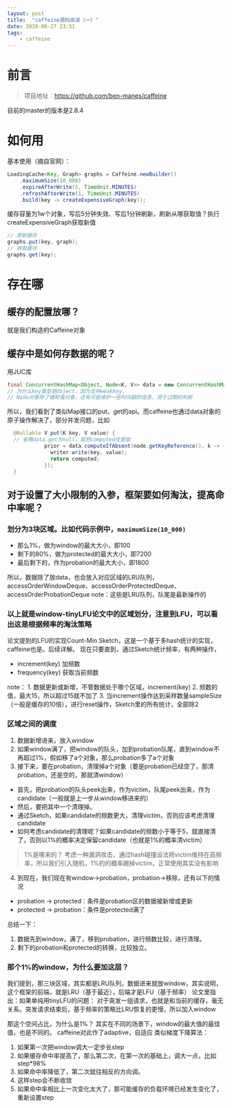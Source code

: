 ```yaml
---
layout: post
title:  "caffeine源码阅读（一）"
date: 2020-06-27 23:51
tags:
    - caffeine
---
```

# 前言

> 项目地址：https://github.com/ben-manes/caffeine

目前的master的版本是2.8.4

# 如何用

基本使用（摘自官网）：

```Java
LoadingCache<Key, Graph> graphs = Caffeine.newBuilder()
    .maximumSize(10_000)
    .expireAfterWrite(5, TimeUnit.MINUTES)
    .refreshAfterWrite(1, TimeUnit.MINUTES)
    .build(key -> createExpensiveGraph(key));
```

缓存容量为1w个对象，写后5分钟失效、写后1分钟刷新，刷新从哪获取值？执行createExpensiveGraph获取新值

```Java
// 更新缓存
graphs.put(key, graph);
// 获取缓存
graphs.get(key);
```

# 存在哪
## 缓存的配置放哪？
就是我们构造的Caffeine对象

## 缓存中是如何存数据的呢？
用JUC库
```Java
final ConcurrentHashMap<Object, Node<K, V>> data = new ConcurrentHashMap<>(builder.getInitialCapacity());
// 为什么key类型是Object，因为支持weakKey，
// Node对象除了键和值对象，还有可能维护一些时间戳的信息，用于过期的判断
```
所以，我们看到了类似Map接口的put、get的api。而caffeine也通过data对象的原子操作解决了，部分并发问题，比如
```Java
  @Nullable V put(K key, V value) {
  // 省略data.get为null，就把computed往里放
            prior = data.computeIfAbsent(node.getKeyReference(), k -> {
              writer.write(key, value);
              return computed;
            });
  }
```

## 对于设置了大小限制的入参，框架要如何淘汰，提高命中率呢？

### 划分为3块区域。比如代码示例中，`maximumSize(10_000)`

- 那么1%，做为window的最大大小，即100
- 剩下的80%，做为protected的最大大小，即7200
- 最后剩下的，作为probation的最大大小，即1800

所以，数据除了放data，也会放入对应区域的LRU队列，accessOrderWindowDeque、accessOrderProtectedDeque、accessOrderProbationDeque
note：这些是LRU队列，队尾是最新操作的

### 以上就是window-tinyLFU论文中的区域划分，注意到LFU，可以看出这是根据频率的淘汰策略

论文提到的LFU的实现Count-Min Sketch，这是一个基于多hash统计的实现，caffeine也是。后续详解。
现在只要直到，通过Sketch统计频率，有两种操作，
- increment(key) 加频数
- frequency(key) 获取当前频数

note：
    1. 数据更新或新增，不管数据处于哪个区域，increment(key)
    2. 频数的值，最大15，所以超过15就不加了
    3. 当increment操作达到采样数量sampleSize（一般是缓存的10倍），进行reset操作，Sketch里的所有统计，全部除2

### 区域之间的调度

1. 数据新增进来，放入window
2. 如果window满了，把window的队头，加到probation队尾，直到window不再超过1%，假如移了a个对象，那么probation多了a个对象
3. 接下来，要在probation，清理掉a个对象（要是probation已经空了，那清probation，还是空的，那就清window）
- 首先，把probation的队头peek出来，作为victim，队尾peek出来，作为candidate（一般就是上一步从window移进来的）
- 然后，要把其中一个清理掉。
- 通过Sketch，如果candidate的频数更大，清理victim，否则应该考虑清理candidate
- 如何考虑candidate的清理呢？如果candidate的频数小于等于5，就直接清了，否则以1%的概率决定保留candidate（也就是1%的概率清victim）

> 1%是哪来的？
> 考虑一种漏洞攻击，通过hash碰撞设法把victim维持在高频率，所以我们引入随机，1%的的概率踢掉victim，正常使用其实没有影响
4. 到现在，我们现在有window->probation，probation->移除，还有以下的情况
- probation -> protected：条件是probation区的数据被新增或更新
- protected -> probation：条件是protected满了

总结一下：
1. 数据先到window，满了，移到probation，进行频数比较，进行清理。
2. 剩下的probation和protected的转换，比较独立。


### 那个1%的window，为什么要加这层？

我们提到，那三块区域，其实都是LRU队列，数据进来就放window，其实说明，这个框架的前端，就是LRU（基于最近），后端才是LFU（基于频率）
论文里指出：如果单纯用tinyLFU的问题：
对于突发一组请求，也就是和当前的缓存，毫无关系。突发请求结束后，基于频率的策略比LRU恢复的更慢，所以加入window

那这个空间占比，为什么是1%？
其实在不同的场景下，window的最大值的最佳值，也是不同的。
caffeine对此作了adaptive，自适应
类似梯度下降算法：
1. 如果第一次把window调大一定步长step
2. 如果缓存命中率提高了，那么第二次，在第一次的基础上，调大一点，比如step*98%
3. 如果命中率降低了，第二次就往相反的方向调。
4. 这样step会不断收敛
5. 如果命中率相比上一次变化太大了，那可能缓存的负载环境已经发生变化了，重新设置step









